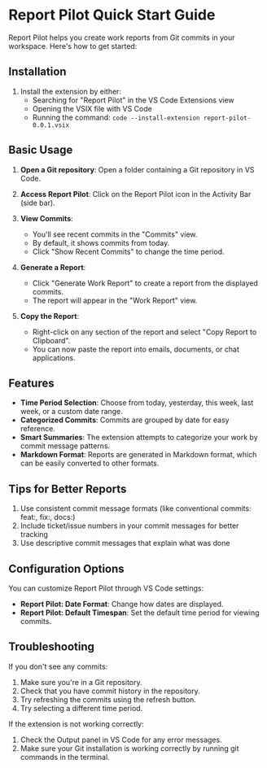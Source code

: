 # Report Pilot Quick Start Guide

Report Pilot helps you create work reports from Git commits in your workspace. Here's how to get started:

## Installation

1. Install the extension by either:
   - Searching for "Report Pilot" in the VS Code Extensions view
   - Opening the VSIX file with VS Code
   - Running the command: `code --install-extension report-pilot-0.0.1.vsix`

## Basic Usage

1. **Open a Git repository**: Open a folder containing a Git repository in VS Code.

2. **Access Report Pilot**: Click on the Report Pilot icon in the Activity Bar (side bar).

3. **View Commits**: 
   - You'll see recent commits in the "Commits" view.
   - By default, it shows commits from today.
   - Click "Show Recent Commits" to change the time period.

4. **Generate a Report**:
   - Click "Generate Work Report" to create a report from the displayed commits.
   - The report will appear in the "Work Report" view.

5. **Copy the Report**:
   - Right-click on any section of the report and select "Copy Report to Clipboard".
   - You can now paste the report into emails, documents, or chat applications.

## Features

- **Time Period Selection**: Choose from today, yesterday, this week, last week, or a custom date range.
- **Categorized Commits**: Commits are grouped by date for easy reference.
- **Smart Summaries**: The extension attempts to categorize your work by commit message patterns.
- **Markdown Format**: Reports are generated in Markdown format, which can be easily converted to other formats.

## Tips for Better Reports

1. Use consistent commit message formats (like conventional commits: feat:, fix:, docs:)
2. Include ticket/issue numbers in your commit messages for better tracking
3. Use descriptive commit messages that explain what was done

## Configuration Options

You can customize Report Pilot through VS Code settings:

- **Report Pilot: Date Format**: Change how dates are displayed.
- **Report Pilot: Default Timespan**: Set the default time period for viewing commits.

## Troubleshooting

If you don't see any commits:
1. Make sure you're in a Git repository.
2. Check that you have commit history in the repository.
3. Try refreshing the commits using the refresh button.
4. Try selecting a different time period.

If the extension is not working correctly:
1. Check the Output panel in VS Code for any error messages.
2. Make sure your Git installation is working correctly by running git commands in the terminal.